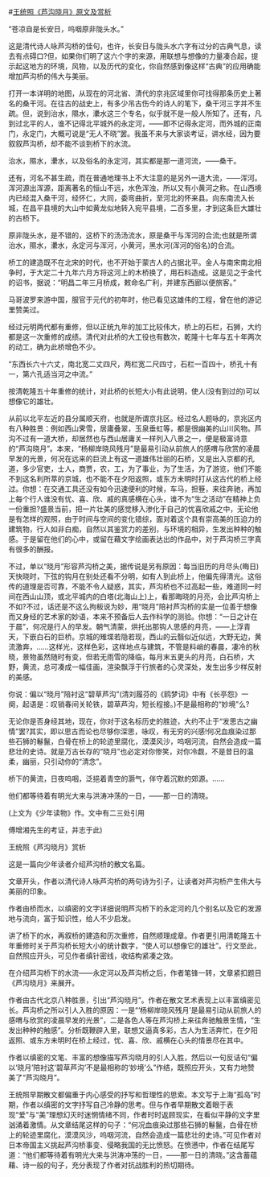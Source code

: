#[王统照《芦沟晓月》原文及赏析](https://www.vrrw.net/wx/9069.html)

“苍凉自是长安日，呜咽原非陇头水。”

这是清代诗人咏芦沟桥的佳句，也许，长安日与陇头水六字有过分的古典气息，读去有点碍口?但，如果你们明了这六个字的来源，用联想与想像的力量凑合起，提示起这地方的环境，风物，以及历代的变化，你自然感到像这样“古典”的应用确能增加芦沟桥的伟大与美丽。

打开一本详明的地图，从现在的河北省、清代的京兆区域里你可找得那条历史上著名的桑干河。在往古的战史上，有多少吊古伤今的诗人的笔下，桑干河三字并不生疏。但，说到治水，隰水，㶟水这三个专名，似乎就不是一般人所知了。还有，凡到过北平的人，谁不记得北平城外的永定河，——即不记得永定河，而外城的正南门，永定门，大概可说是“无人不晓”罢。我虽不来与大家谈考证，讲水经，因为要叙叙芦沟桥，却不能不谈到桥下的水流。

治水，隰水，㶟水，以及俗名的永定河，其实都是那一道河流，——桑干。



还有，河名不甚生疏，而在普通地理书上不大注意的是另外一道大流，——浑河。浑河源出浑源，距离著名的恒山不远，水色浑浊，所以又有小黄河之称。在山西境内已经混入桑干河，经怀仁，大同，委弯曲折，至河北的怀来县。向东南流入长城，在昌平县境的大山中如黄龙似地转入宛平县境，二百多里，才到这条巨大雄壮的古桥下。

原非陇头水，是不错的，这桥下的汤汤流水，原是桑干与浑河的合流;也就是所谓治水，隰水，㶟水，永定河与浑河，小黄河，黑水河(浑河的俗名)的合流。

桥工的建造既不在北宋的时代，也不开始于蒙古人的占据北平。金人与南宋南北相争时，于大定二十九年六月方将这河上的木桥换了，用石料造成。这是见之于金代的诏书，据说：“明昌二年三月桥成，敕命名广利，并建东西廊以便旅客。”

马哥波罗来游中国，服官于元代的初年时，他已看见这雄伟的工程，曾在他的游记里赞美过。

经过元明两代都有重修，但以正统九年的加工比较伟大，桥上的石栏，石狮，大约都是这一次重修的成绩。清代对此桥的大工役也有数次，乾隆十七年与五十年两次的动工，确为此桥增色不少。

“东西长六十六丈，南北宽二丈四尺，两栏宽二尺四寸，石栏一百四十，桥孔十有一，第六孔适当河之中流。”

按清乾隆五十年重修的统计，对此桥的长短大小有此说明，使人(没有到过的)可以想像它的雄壮。

从前以北平左近的县分属顺天府，也就是所谓京兆区。经过名人题咏的，京兆区内有八种胜景：例如西山霁雪，居庸叠翠，玉泉垂虹等，都是很幽美的山川风物。芦沟不过有一道大桥，却居然也与西山居庸关一样列入八景之一，便是极富诗意的“芦沟晓月”。本来，“杨柳岸晓风残月”是最易引动从前旅人的感喟与欣赏的凌晨早发的光景，何况在远来的巨流上有这一道雄伟壮丽的石桥，又是出入京都的孔道，多少官吏，士人，商贾，农，工，为了事业，为了生活，为了游览，他们不能不到这名利所萃的京城，也不能不在夕阳返照，或东方未明时打从这古代的桥上经过。你想：在交通工具还没有如今迅速便利的时候，车马，担簦，来往奔驰，再加上每个行人谁没有忧、喜、欣、戚的真感横在心头，谁不为“生之活动”在精神上负一份重担?盛景当前，把一片壮美的感觉移入渗化于自己的忧喜欣戚之中，无论他是有怎样的观照，由于时间与空间的变化错综，面对着这个具有崇高美的压迫力的建筑物，行人如非白痴，自然以其鉴赏力的差别，与环境的相异，生发出种种的触感。于是留在他们的心中，或留在藉文字绘画表达出的作品中，对于芦沟桥三字真有很多的酬报。

不过，单以“晓月”形容芦沟桥之美，据传说是另有原因：每当旧历的月尽头(晦日)天快晓时，下弦的钩月在别处还看不分明，如有人到此桥上，他偏先得清光。这俗传的道理是否可靠，不能不令人疑惑，其实，芦沟桥也不过高起一些，难道同一时间在西山山顶，或北平城内的白塔(北海山上)上，看那晦晓的月亮，会比芦沟桥上不如?不过，话还是不这么拘板说为妙，用“晓月”陪衬芦沟桥的实是一位善于想像而又身经的艺术家的妙语，本来不预备后人去作科学的测验。你想：“一日之计在于晨”，何况是行人的早发。朝气清蒙，烘托出那钩人思感的月亮，——上浮青天，下嵌白石的巨桥。京城的雉堞若隐若现，西山的云翳似近似远，大野无边，黄流激奔，……这样光，这样色彩，这样地点与建筑，不管是料峭的春晨，凄冷的秋晓，景物虽然随时有变，但若无雨雪的降临，每月末五更头的月亮，白石桥，大野，黄流，总可凑成一幅佳画，渲染飘浮于行旅者的心灵深处，发生出多少样反射的美感。

你说：偏以“晓月”陪衬这“碧草芦沟”(清刘履芬的《鸥梦词》中有《长亭怨》一阕，起语是：叹销春间关轮铁，碧草芦沟，短长程接。)不是最相称的“妙境”么?

无论你是否身经其地，现在，你对于这名标历史的胜迹，大约不止于“发思古之幽情”罢?其实，即以思古而论也尽够你深思，咏叹，有无穷的兴感!何况血痕染过那些石狮的鬈鬣，白骨在桥上的轮迹里腐化，漠漠风沙，呜咽河流，自然会造成一篇悲壮的史诗。就是万古长存的“晓月”也必定对你惨笑，对你冷觑，不是昔日的温柔，幽丽，只引动你的“清念”。

桥下的黄流，日夜呜咽，泛挹着青空的灏气，伴守着沉默的郊源。……

他们都等待着有明光大来与洪涛冲荡的一日，——那一日的清晓。

(上文为《少年读物》作。文中有二三处引用

傅增湘先生的考证，并志于此)

王统照《芦沟晓月》赏析

这是一篇向少年读者介绍芦沟桥的散文名篇。

文章开头，作者以清代诗人咏芦沟桥的两句诗为引子，让读者对芦沟桥产生伟大与美丽的印象。

作者由桥而水，以缜密的文字详细说明芦沟桥下的永定河的几个别名以及它的发源地与流向，富于知识性，给人不少启发。

讲了桥下的水，再叙桥的建造和历次重修，自然顺理成章。作者更引用清乾隆五十年重修时关于芦沟桥长短大小的统计数字，“使人可以想像它的雄壮”。行文至此，自然照应开头，可见作者缜针密线，收结构紧凑之效。

在介绍芦沟桥下的水流——永定河以及芦沟桥之后，作者笔锋一转，文章紧扣题目《芦沟晓月》来展开。

作者由古代北京八种胜景，引出“芦沟晓月”。作者在散文艺术表现上以丰富缜密见长。芦沟桥之所以引人入胜的原因：一是“‘杨柳岸晓风残月’是最易引动从前旅人的感喟与欣赏的凌晨早发的光景”，二是各色人等在芦沟桥上来往奔驰触景生情，“生发出种种的触感”。分析既鞭辟入里，联想又逼真多彩，古人为生活奔忙，在夕阳返照、或东方未明时在桥上经过，忧、喜、欣、戚横在心头的情景尽在其中。

作者以缜密的文笔、丰富的想像描写芦沟晓月的引人入胜，然后以一句反诘句“偏以‘晓月’陪衬这‘碧草芦沟’不是最相称的‘妙境’么”作结，既照应开头，又有力地赞美了“芦沟晓月”。

王统照早期散文都偏重于内心感受的抒写和哲理性的思索。本文写于上海“孤岛”时期，作者以缜密的文字抒写自己冷静的思考。但与作者早期散文着眼于表现“爱”与“美”理想幻灭时迷惘情绪不同，作者时时返顾现实，在看似平静的文字里汹涌着激情。从文章结尾这样的句子：“何况血痕染过那些石狮的鬈鬣，白骨在桥上的轮迹里腐化，漠漠风沙，呜咽河流，自然会造成一篇悲壮的史诗。”可见作者对日本帝国主义挑起芦沟桥事变、侵略我国的无比愤怒。在愤懑中，作者在结尾写道：“他们都等待着有明光大来与洪涛冲荡的一日，——那一日的清晓。”这含蓄蕴藉、诗一般的句子，充分表现了作者对抗战胜利的热切期待。

